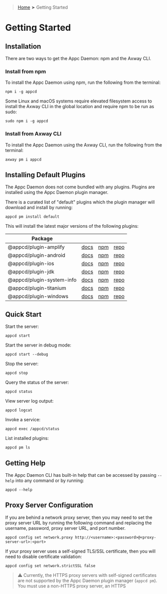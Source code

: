 > [Home](README.md) ➤ Getting Started

# Getting Started

## Installation

There are two ways to get the Appc Daemon: npm and the Axway CLI.

### Install from npm

To install the Appc Daemon using npm, run the following from the terminal:

	npm i -g appcd

Some Linux and macOS systems require elevated filesystem access to install the Axway CLI in the
global location and require npm to be run as sudo:

	sudo npm i -g appcd

### Install from Axway CLI

To install the Appc Daemon using the Axway CLI, run the following from the terminal:

	axway pm i appcd

## Installing Default Plugins

The Appc Daemon does not come bundled with any plugins. Plugins are installed using the Appc Daemon
plugin manager.

There is a curated list of "default" plugins which the plugin manager will download and install by
running:

	appcd pm install default

This will install the latest major versions of the following plugins:

| Package                   |            |           |            |
| ------------------------- | ---------- | --------- | ---------- |
| @appcd/plugin-amplify     | [docs][11] | [npm][12] | [repo][13] |
| @appcd/plugin-android     | [docs][21] | [npm][22] | [repo][23] |
| @appcd/plugin-ios         | [docs][31] | [npm][32] | [repo][33] |
| @appcd/plugin-jdk         | [docs][41] | [npm][42] | [repo][43] |
| @appcd/plugin-system-info | [docs][51] | [npm][52] | [repo][53] |
| @appcd/plugin-titanium    | [docs][61] | [npm][62] | [repo][63] |
| @appcd/plugin-windows     | [docs][71] | [npm][72] | [repo][73] |

[11]: Plugins/AMPLIFY.md
[12]: https://npmjs.org/packages/@appcd/plugin-amplify
[13]: https://github.com/appcelerator/appcd-plugin-amplify

[21]: Plugins/Android.md
[22]: https://npmjs.org/packages/@appcd/plugin-android
[23]: https://github.com/appcelerator/appcd-plugin-android

[31]: Plugins/iOS.md
[32]: https://npmjs.org/packages/@appcd/plugin-ios
[33]: https://github.com/appcelerator/appcd-plugin-ios

[41]: Plugins/JDK.md
[42]: https://npmjs.org/packages/@appcd/plugin-jdk
[43]: https://github.com/appcelerator/appcd-plugin-jdk

[51]: Plugins/System-Info.md
[52]: https://npmjs.org/packages/@appcd/plugin-system-info
[53]: https://github.com/appcelerator/appcd-plugin-system-info

[61]: Plugins/Titanium.md
[62]: https://npmjs.org/packages/@appcd/plugin-titanium
[63]: https://github.com/appcelerator/appcd-plugin-titanium

[71]: Plugins/Windows.md
[72]: https://npmjs.org/packages/@appcd/plugin-windows
[73]: https://github.com/appcelerator/appcd-plugin-windows

## Quick Start

Start the server:

	appcd start

Start the server in debug mode:

	appcd start --debug

Stop the server:

	appcd stop

Query the status of the server:

	appcd status

View server log output:

	appcd logcat

Invoke a service:

	appcd exec /appcd/status

List installed plugins:

	appcd pm ls

## Getting Help

The Appc Daemon CLI has built-in help that can be accessed by passing `--help` into any command or by running:

	appcd --help

## Proxy Server Configuration

If you are behind a network proxy server, then you may need to set the proxy server URL by running
the following command and replacing the username, password, proxy server URL, and port number.

	appcd config set network.proxy http://<username>:<password>@<proxy-server-url>:<port>

If your proxy server uses a self-signed TLS/SSL certificate, then you will need to disable
certificate validation:

	appcd config set network.strictSSL false

> :warning: Currently, the HTTPS proxy servers with self-signed certificates are not supported by
> the Appc Daemon plugin manager (`appcd pm`). You must use a non-HTTPS proxy server, an HTTPS
